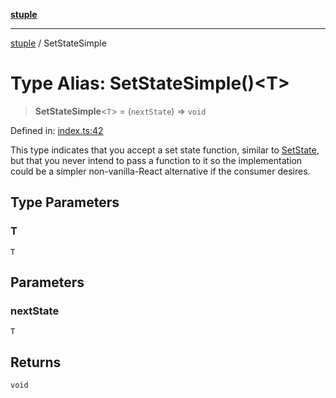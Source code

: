 [**stuple**](../README.md)

***

[stuple](../globals.md) / SetStateSimple

# Type Alias: SetStateSimple()\<T\>

> **SetStateSimple**\<`T`\> = (`nextState`) => `void`

Defined in: [index.ts:42](https://github.com/700software/stuple/blob/b84a98dbc1e143b866c355af845d2b37e38561cb/index.ts#L42)

This type indicates that you accept a set state function, similar to [SetState](SetState.md),
but that you never intend to pass a function to it
so the implementation could be a simpler non-vanilla-React alternative if the consumer desires.

## Type Parameters

### T

`T`

## Parameters

### nextState

`T`

## Returns

`void`
